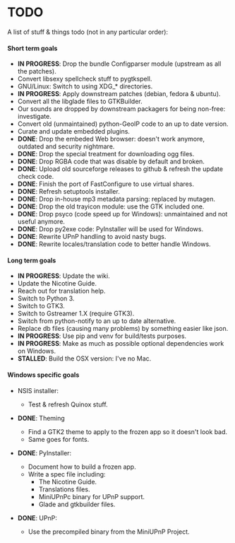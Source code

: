 # TODO

A list of stuff & things todo (not in any particular order):

#### Short term goals

* **IN PROGRESS**: Drop the bundle Configparser module (upstream as all the patches).
* Convert libsexy spellcheck stuff to pygtkspell.
* GNU/Linux: Switch to using XDG_* directories.
* **IN PROGRESS**: Apply downstream patches (debian, fedora & ubuntu).
* Convert all the libglade files to GTKBuilder.
* Our sounds are dropped by downstream packagers for being non-free: investigate.
* Convert old (unmaintained) python-GeoIP code to an up to date version.
* Curate and update embedded plugins.
* **DONE**: Drop the embeded Web browser: doesn't work anymore, outdated and security nightmare.
* **DONE**: Drop the special treatment for downloading ogg files.
* **DONE**: Drop RGBA code that was disable by default and broken.
* **DONE**: Upload old sourceforge releases to github & refresh the update check code.
* **DONE**: Finish the port of FastConfigure to use virtual shares.
* **DONE**: Refresh setuptools installer.
* **DONE**: Drop in-house mp3 metadata parsing: replaced by mutagen.
* **DONE**: Drop the old trayicon module: use the GTK included one.
* **DONE**: Drop psyco (code speed up for Windows): unmaintained and not useful anymore.
* **DONE**: Drop py2exe code: PyInstaller will be used for Windows.
* **DONE**: Rewrite UPnP handling to avoid nasty bugs.
* **DONE**: Rewrite locales/translation code to better handle Windows.

#### Long term goals

* **IN PROGRESS**: Update the wiki.
* Update the Nicotine Guide.
* Reach out for translation help.
* Switch to Python 3.
* Switch to GTK3.
* Switch to Gstreamer 1.X (require GTK3).
* Switch from python-notify to an up to date alternative.
* Replace db files (causing many problems) by something easier like json.
* **IN PROGRESS**: Use pip and venv for build/tests purposes.
* **IN PROGRESS**: Make as much as possible optional dependencies work on Windows.
* **STALLED**: Build the OSX version: I've no Mac.

#### Windows specific goals

* NSIS installer:

    * Test & refresh Quinox stuff.


* **DONE**: Theming

    * Find a GTK2 theme to apply to the frozen app so it doesn't look bad.
    * Same goes for fonts.


* **DONE**: PyInstaller:

    * Document how to build a frozen app.
    * Write a spec file including:
        * The Nicotine Guide.
        * Translations files.
        * MiniUPnPc binary for UPnP support.
        * Glade and gtkbuilder files.


* **DONE**: UPnP:

    * Use the precompiled binary from the MiniUPnP Project.
